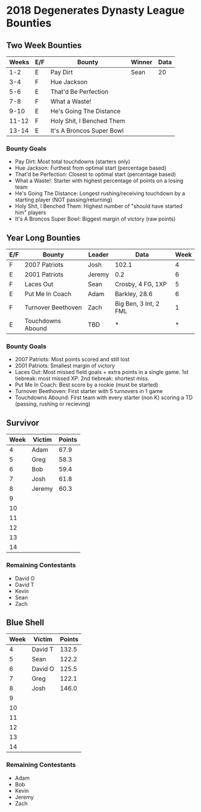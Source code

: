 # 2018 Degenerates Dynasty League Bounties

## Two Week Bounties

| Weeks | E/F | Bounty                    | Winner | Data |
|-------|-----|---------------------------|--------|------|
|   1-2 |   E | Pay Dirt                  |   Sean |   20 |
|   3-4 |   F | Hue Jackson               |        |
|   5-6 |   E | That'd Be Perfection      |        |
|   7-8 |   F | What a Waste!             |        |
|  9-10 |   E | He's Going The Distance   |        |
| 11-12 |   F | Holy Shit, I Benched Them |        |
| 13-14 |   E | It's A Broncos Super Bowl |        |

### Bounty Goals

  - Pay Dirt: Most total touchdowns (starters only)
  - Hue Jackson: Furthest from optimal start (percentage based)
  - That'd be Perfection: Closest to optimal start (percentage based)
  - What a Waste!: Starter with highest percentage of points on a losing team
  - He's Going The Distance: Longest rushing/receiving touchdown by a starting player (NOT passing/returning)
  - Holy Shit, I Benched Them: Highest number of "should have started him" players
  - It's A Broncos Super Bowl: Biggest margin of victory (raw points)

## Year Long Bounties

| E/F | Bounty                    | Leader | Data                  | Week |
|-----|---------------------------|--------|-----------------------|------|
|   F | 2007 Patriots             |   Josh |     102.1             |    4 |
|   E | 2001 Patriots             | Jeremy |       0.2             |    6 | 
|   F | Laces Out                 |   Sean | Crosby, 4 FG, 1XP     |    5 |
|   E | Put Me In Coach           |   Adam | Barkley, 28.6         |    6 |
|   F | Turnover Beethoven        |   Zach | Big Ben, 3 Int, 2 FML |    1 |
|   E | Touchdowns Abound         |    TBD |                     * |    * |

### Bounty Goals

  - 2007 Patriots: Most points scored and still lost
  - 2001 Patriots: Smallest margin of victory
  - Laces Out: Most missed field goals + extra points in a single game.  1st tiebreak: most missed XP.  2nd tiebreak: shortest miss.
  - Put Me In Coach: Best score by a rookie (must be started)
  - Turnover Beethoven: First starter with 5 turnovers in 1 game
  - Touchdowns Abound: First team with every starter (non K) scoring a TD (passing, rushing or recieving)

## Survivor

| Week | Victim  | Points |
|------|---------|--------|
|    4 |    Adam |   67.9 |
|    5 |    Greg |   58.3 |
|    6 |     Bob |   59.4 |
|    7 |    Josh |   61.8 |
|    8 |  Jeremy |   60.3 |
|    9 |
|   10 |
|   11 |
|   12 |
|   13 |
|   14 |

### Remaining Contestants

  - David O
  - David T
  - Kevin
  - Sean
  - Zach

## Blue Shell

| Week | Victim  | Points |
|------|---------|--------|
|    4 | David T |  132.5 |
|    5 |    Sean |  122.2 |
|    6 | David O |  125.5 |
|    7 |    Greg |  122.1 |
|    8 |    Josh |  146.0 |
|    9 |
|   10 |
|   11 |
|   12 |
|   13 |
|   14 |

### Remaining Contestants

  - Adam
  - Bob
  - Kevin
  - Jeremy
  - Zach
